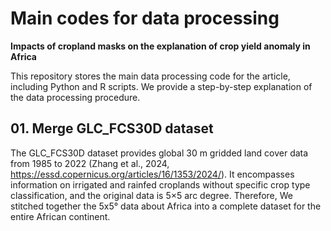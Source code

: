 # Main codes for data processing
**Impacts of cropland masks on the explanation of crop yield anomaly in Africa**

This repository stores the main data processing code for the article, including Python and R scripts. We provide a step-by-step explanation of the data processing procedure.

## 01. Merge GLC_FCS30D dataset
The GLC_FCS30D dataset provides global 30 m gridded land cover data from 1985 to 2022 (Zhang et al., 2024, https://essd.copernicus.org/articles/16/1353/2024/). 
It encompasses information on irrigated and rainfed croplands without specific crop type classification, and the original data is 5×5 arc degree.
Therefore, We stitched together the 5x5° data about Africa into a complete dataset for the entire African continent.
